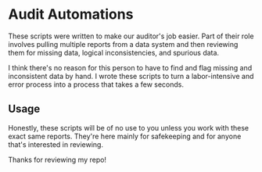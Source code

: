 # Audit Automations

These scripts were written to make our auditor's job easier. Part of their role involves pulling multiple reports from a data system and then reviewing them for missing data, logical inconsistencies, and spurious data.

I think there's no reason for this person to have to find and flag missing and inconsistent data by hand. I wrote these scripts to turn a labor-intensive and error process into a process that takes a few seconds.

## Usage
Honestly, these scripts will be of no use to you unless you work with these exact same reports. They're here mainly for safekeeping and for anyone that's interested in reviewing.

Thanks for reviewing my repo!
